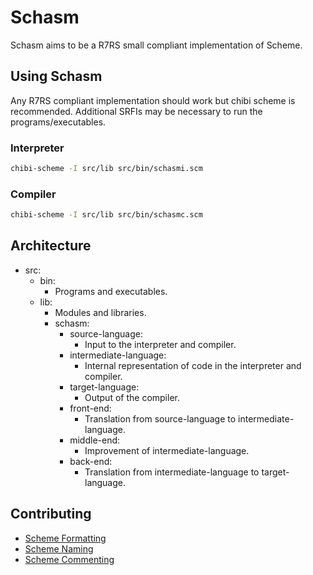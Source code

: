 # Schasm
Schasm aims to be a R7RS small compliant implementation of Scheme.

## Using Schasm
Any R7RS compliant implementation should work but chibi scheme is recommended.
Additional SRFIs may be necessary to run the programs/executables.

### Interpreter
``` sh
chibi-scheme -I src/lib src/bin/schasmi.scm
```

### Compiler
``` sh
chibi-scheme -I src/lib src/bin/schasmc.scm
```

## Architecture
- src:
  - bin:
    - Programs and executables.
  - lib:
    - Modules and libraries.
    - schasm:
      - source-language:
        - Input to the interpreter and compiler.
      - intermediate-language:
        - Internal representation of code in the interpreter and compiler.
      - target-language:
        - Output of the compiler.
      - front-end:
        - Translation from source-language to intermediate-language.
      - middle-end:
        - Improvement of intermediate-language.
      - back-end:
        - Translation from intermediate-language to target-language.

## Contributing
- [Scheme Formatting](http://community.schemewiki.org/?scheme-style)
- [Scheme Naming](http://community.schemewiki.org/?variable-naming-convention)
- [Scheme Commenting](http://community.schemewiki.org/?comment-style)
